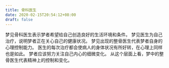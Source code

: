 ```yaml
---
title: 骨科医生
date: 2020-02-15T20:54:12+08:00
draft: false
---
```


梦见骨科医生表示梦者希望给自己创造良好的生活环境和条件。
梦见医生为自己治疗，说明梦者正在关心自己的健康状况。
梦见出现的整骨医生代表梦者自身的心理控制能力。
医生的每次治疗都会使病人的身体状况有所好转，在心理上同样也是如此。
梦者应该努力关注自己内心的细微变化。
从这个层面上看，梦中的整骨医生代表精神上的控制和变化。
